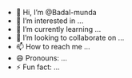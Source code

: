 - 👋 Hi, I’m @Badal-munda
- 👀 I’m interested in ...
- 🌱 I’m currently learning ...
- 💞️ I’m looking to collaborate on ...
- 📫 How to reach me ...
- 😄 Pronouns: ...
- ⚡ Fun fact: ...

<!---
Badal-munda/Badal-munda is a ✨ special ✨ repository because its `README.md` (this file) appears on your GitHub profile.
You can click the Preview link to take a look at your changes.
--->
